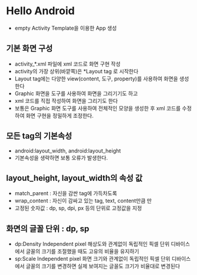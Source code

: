 # Hello Android

* empty Activity Template을 이용한 App 생성

## 기본 화면 구성
* activity_*.xml 파일에 xml 코드로 화면 구현 작성
* activity의 가장 상위(바깥쪽)은 *Layout tag 로 시작한다
* Layout tag에는 다양한 view(content, 도구, property)를
사용하여 화면을 생성한다
* Graphic 화면을 도구를 사용하여 화면을 그리기기도 하고
* xml 코드를 직접 작성하여 화면을 그리기도 한다
* 보통은 Graphic 화면 도구를 사용하여 전체적인 모양을 생성한 후
xml 코드를 수정하여 화면 구현을 정밀하게 조정한다.

## 모든 tag의 기본속성
* android:layout_width, android:layout_height
* 기본속성을 생략하면 보통 오류가 발생한다.

## layout_height, layout_width의 속성 값
* match_parent : 자신을 감싼 tag에 가득차도록
* wrap_content : 자신이 감싸고 있는 tag, text, content만큼 만
* 고정된 숫자값 : dp, sp, dpi, px 등의 단위로 고정값을 지정

## 화면의 글꼴 단위 : dp, sp
* dp:Density Independent pixel
해상도와 관계없이 독립적인 픽셀 단위
디바이스에서 글꼴의 크기를 조절했을 때도 고유의 비율을 유지하기
* sp:Scale Independent pixel
화면 크기와 관계없이 독립적인 픽셀 단위
디바이스에서 글꼴의 크기를 변경하면 실제 보여지는 글꼴도
크기가 비율대로 변경된다
